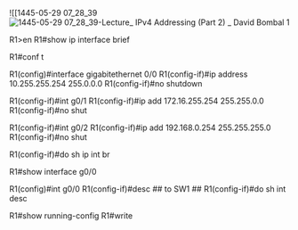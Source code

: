
![[1445-05-29 07_28_39![1445-05-29 07_28_39-Lecture_ IPv4 Addressing (Part 2) _ David Bombal 1](https://github.com/0xVoLk/CCNA-Note/assets/100092212/4dbcfefd-cccb-403b-ad50-eb7c6cb1e013)

R1>en
R1#show ip interface brief

R1#conf t

R1(config)#interface gigabitethernet 0/0
R1(config-if)#ip address 10.255.255.254 255.0.0.0
R1(config-if)#no shutdown

R1(config-if)#int g0/1
R1(config-if)#ip add 172.16.255.254 255.255.0.0
R1(config-if)#no shut

R1(config-if)#int g0/2
R1(config-if)#ip add 192.168.0.254 255.255.255.0
R1(config-if)#no shut

R1(config-if)#do sh ip int br

R1#show interface g0/0

R1(config)#int g0/0
R1(config-if)#desc ## to SW1 ##
R1(config-if)#do sh int desc

R1#show running-config
R1#write
